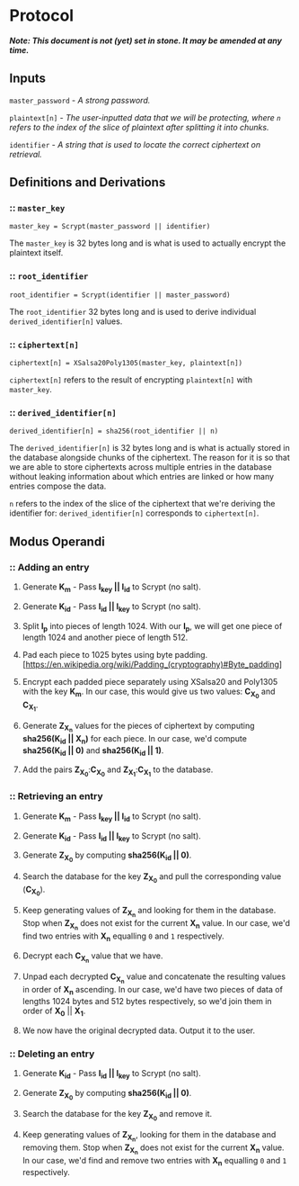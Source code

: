 # Protocol

***Note: This document is not (yet) set in stone. It may be amended at any time.***

## Inputs

`master_password` - _A strong password._

`plaintext[n]` - _The user-inputted data that we will be protecting, where `n` refers to the index of the slice of plaintext after splitting it into chunks._

`identifier` - _A string that is used to locate the correct ciphertext on retrieval._

## Definitions and Derivations

### :: `master_key`

`master_key = Scrypt(master_password || identifier)`

The `master_key` is 32 bytes long and is what is used to actually encrypt the plaintext itself.

### :: `root_identifier`

`root_identifier = Scrypt(identifier || master_password)`

The `root_identifier` 32 bytes long and is used to derive individual `derived_identifier[n]` values.

### :: `ciphertext[n]`

`ciphertext[n] = XSalsa20Poly1305(master_key, plaintext[n])`

`ciphertext[n]` refers to the result of encrypting `plaintext[n]` with `master_key`.

### :: `derived_identifier[n]`

`derived_identifier[n] = sha256(root_identifier || n)`

The `derived_identifier[n]` is 32 bytes long and is what is actually stored in the database alongside chunks of the ciphertext. The reason for it is so that we are able to store ciphertexts across multiple entries in the database without leaking information about which entries are linked or how many entries compose the data.

`n` refers to the index of the slice of the ciphertext that we're deriving the identifier for: `derived_identifier[n]` corresponds to `ciphertext[n]`.

## Modus Operandi

### :: Adding an entry

1. Generate **K<sub>m</sub>** - Pass **I<sub>key</sub> || I<sub>id</sub>** to Scrypt (no salt).

2. Generate **K<sub>id</sub>** - Pass **I<sub>id</sub> || I<sub>key</sub>** to Scrypt (no salt).

3. Split **I<sub>p</sub>** into pieces of length 1024. With our **I<sub>p</sub>**, we will get one piece of length 1024 and another piece of length 512.

4. Pad each piece to 1025 bytes using byte padding. [https://en.wikipedia.org/wiki/Padding_(cryptography)#Byte_padding]

5. Encrypt each padded piece separately using XSalsa20 and Poly1305 with the key **K<sub>m</sub>**. In our case, this would give us two values: **C<sub>X<sub>0</sub></sub>** and **C<sub>X<sub>1</sub></sub>**.

6. Generate **Z<sub>X<sub>n</sub></sub>** values for the pieces of ciphertext by computing **sha256(K<sub>id</sub> || X<sub>n</sub>)** for each piece. In our case, we'd compute **sha256(K<sub>id</sub> || 0)** and **sha256(K<sub>id</sub> || 1)**.

7. Add the pairs **Z<sub>X<sub>0</sub></sub>**:**C<sub>X<sub>0</sub></sub>** and **Z<sub>X<sub>1</sub></sub>**:**C<sub>X<sub>1</sub></sub>** to the database.

### :: Retrieving an entry

1. Generate **K<sub>m</sub>** - Pass **I<sub>key</sub> || I<sub>id</sub>** to Scrypt (no salt).

2. Generate **K<sub>id</sub>** - Pass **I<sub>id</sub> || I<sub>key</sub>** to Scrypt (no salt).

3. Generate **Z<sub>X<sub>0</sub></sub>** by computing **sha256(K<sub>id</sub> || 0)**.

4. Search the database for the key **Z<sub>X<sub>0</sub></sub>** and pull the corresponding value (**C<sub>X<sub>0</sub></sub>**).

5. Keep generating values of **Z<sub>X<sub>n</sub></sub>** and looking for them in the database. Stop when **Z<sub>X<sub>n</sub></sub>** does not exist for the current **X<sub>n</sub>** value. In our case, we'd find two entries with **X<sub>n</sub>** equalling `0` and `1` respectively.

6. Decrypt each **C<sub>X<sub>n</sub></sub>** value that we have.

7. Unpad each decrypted **C<sub>X<sub>n</sub></sub>** value and concatenate the resulting values in order of **X<sub>n</sub>** ascending. In our case, we'd have two pieces of data of lengths 1024 bytes and 512 bytes respectively, so we'd join them in order of **X<sub>0</sub>** || **X<sub>1</sub>**.

8. We now have the original decrypted data. Output it to the user.

### :: Deleting an entry

1. Generate **K<sub>id</sub>** - Pass **I<sub>id</sub> || I<sub>key</sub>** to Scrypt (no salt).

2. Generate **Z<sub>X<sub>0</sub></sub>** by computing **sha256(K<sub>id</sub> || 0)**.

3. Search the database for the key **Z<sub>X<sub>0</sub></sub>** and remove it.

4. Keep generating values of **Z<sub>X<sub>n</sub></sub>**, looking for them in the database and removing them. Stop when **Z<sub>X<sub>n</sub></sub>** does not exist for the current **X<sub>n</sub>** value. In our case, we'd find and remove two entries with **X<sub>n</sub>** equalling `0` and `1` respectively.
